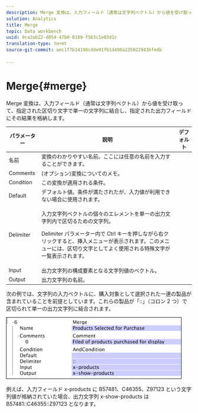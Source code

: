 ```yaml
---
description: Merge 変換は、入力フィールド（通常は文字列ベクトル）から値を受け取って、指定された区切り文字で単一の文字列に結合し、指定された出力フィールドにその結果を格納します。
solution: Analytics
title: Merge
topic: Data workbench
uuid: 9ca2ab22-d854-47b0-8189-f563c1e83d1c
translation-type: tm+mt
source-git-commit: aec1f7b14198cdde91f61d490a235022943bfedb

---
```



# Merge{#merge}

Merge 変換は、入力フィールド（通常は文字列ベクトル）から値を受け取って、指定された区切り文字で単一の文字列に結合し、指定された出力フィールドにその結果を格納します。

<table id="table_2458E008C9A14B31A774E6819D07E9BE"> 
 <thead> 
  <tr> 
   <th colname="col1" class="entry"> パラメーター </th> 
   <th colname="col2" class="entry"> 説明 </th> 
   <th colname="col3" class="entry"> デフォルト </th> 
  </tr> 
 </thead>
 <tbody> 
  <tr> 
   <td colname="col1"> 名前 </td> 
   <td colname="col2"> 変換のわかりやすい名前。ここには任意の名前を入力することができます。 </td> 
   <td colname="col3"></td> 
  </tr> 
  <tr> 
   <td colname="col1"> Comments </td> 
   <td colname="col2"> (オプション)変換についてのメモ。 </td> 
   <td colname="col3"></td> 
  </tr> 
  <tr> 
   <td colname="col1"> Condition </td> 
   <td colname="col2"> この変換が適用される条件。 </td> 
   <td colname="col3"></td> 
  </tr> 
  <tr> 
   <td colname="col1"> Default </td> 
   <td colname="col2"> デフォルト値。条件が満たされたが、入力値が利用できない場合に使用されます。 </td> 
   <td colname="col3"></td> 
  </tr> 
  <tr> 
   <td colname="col1"> Delimiter </td> 
   <td colname="col2"> <p>入力文字列ベクトルの個々のエレメントを単一の出力文字列内で区切るための文字列。 </p> <p> Delimiter パラメーター内で Ctrl キーを押しながら右クリックすると、<span class="wintitle">挿入</span>メニューが表示されます。このメニューには、区切り文字としてよく使用される特殊文字が一覧表示されます。 </p> </td> 
   <td colname="col3"></td> 
  </tr> 
  <tr> 
   <td colname="col1"> Input </td> 
   <td colname="col2"> 出力文字列の構成要素となる文字列値のベクトル。 </td> 
   <td colname="col3"></td> 
  </tr> 
  <tr> 
   <td colname="col1"> Output </td> 
   <td colname="col2"> 出力文字列の名前。 </td> 
   <td colname="col3"></td> 
  </tr> 
 </tbody> 
</table>

次の例では、文字列の入力ベクトルに、購入対象として選択された一連の製品が含まれていることを前提としています。これらの製品が「::」（コロン 2 つ）で区切られて単一の出力文字列に結合されます。

![](assets/cfg_TransformationType_Merge.png)

例えば、入力フィールド x-products に B57481、C46355、Z97123 という文字列値が格納されていた場合、出力文字列 x-show-products は B57481::C46355::Z97123 となります。
